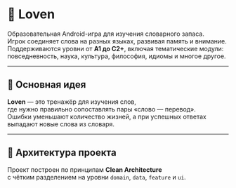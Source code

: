 # 🧠 Loven

Образовательная Android-игра для изучения словарного запаса.  
Игрок соединяет слова на разных языках, развивая память и внимание.  
Поддерживаются уровни от **A1 до C2+**, включая тематические модули:  
повседневность, наука, культура, философия, идиомы и многое другое.

---

## 🚀 Основная идея

**Loven** — это тренажёр для изучения слов,  
где нужно правильно сопоставлять пары «слово — перевод».  
Ошибки уменьшают количество жизней, а при успешных ответах  
выпадают новые слова из словаря.

---

## 🧩 Архитектура проекта

Проект построен по принципам **Clean Architecture**  
с чётким разделением на уровни `domain`, `data`, `feature` и `ui`.

